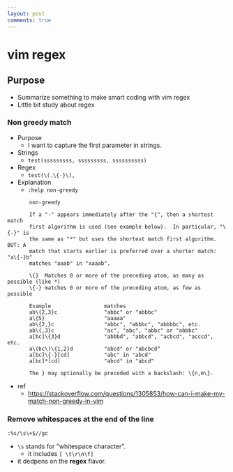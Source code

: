 ```yaml
---
layout: post
comments: true
---
```


# vim regex

## Purpose

* Summarize something to make smart coding with vim regex
* Little bit study about regex

### Non greedy match

* Purpose
    * I want to capture the first parameter in strings.
* Strings
    * `test(sssssssss, sssssssss, ssssssssss)`
* Regex
    * `test(\(.\{-}\),`
* Explanation
    * `:help non-greedy`

```
       non-greedy

       If a "-" appears immediately after the "{", then a shortest match
       first algorithm is used (see example below).  In particular, "\{-}" is
       the same as "*" but uses the shortest match first algorithm.  BUT: A
       match that starts earlier is preferred over a shorter match: "a\{-}b"
       matches "aaab" in "xaaab".

       \{}	Matches 0 or more of the preceding atom, as many as possible (like *)
       \{-}	matches 0 or more of the preceding atom, as few as possible

       Example                 matches
       ab\{2,3}c               "abbc" or "abbbc"
       a\{5}                   "aaaaa"
       ab\{2,}c                "abbc", "abbbc", "abbbbc", etc.
       ab\{,3}c                "ac", "abc", "abbc" or "abbbc"
       a[bc]\{3}d              "abbbd", "abbcd", "acbcd", "acccd", etc.
       a\(bc\)\{1,2}d          "abcd" or "abcbcd"
       a[bc]\{-}[cd]           "abc" in "abcd"
       a[bc]*[cd]              "abcd" in "abcd"

       The } may optionally be preceded with a backslash: \{n,m\}.
```

* ref
    * https://stackoverflow.com/questions/1305853/how-can-i-make-my-match-non-greedy-in-vim


### Remove whitespaces at the end of the line

```
:%s/\s\+$//gc
```

* `\s` stands for "whitespace character".
    * it includes `[ \t\r\n\f]`
* it dedpens on the **regex** flavor.

